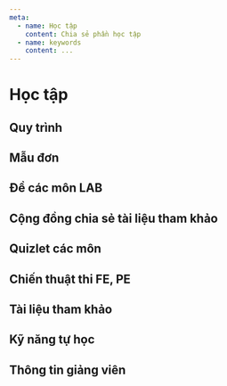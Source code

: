 ```yaml
---
meta:
  - name: Học tập
    content: Chia sẻ phần học tập
  - name: keywords
    content: ...
---
```


# Học tập

## Quy trình

## Mẫu đơn

## Đề các môn LAB

## Cộng đồng chia sẻ tài liệu tham khảo

## Quizlet các môn

## Chiến thuật thi FE, PE

## Tài liệu tham khảo

## Kỹ năng tự học

## Thông tin giảng viên

